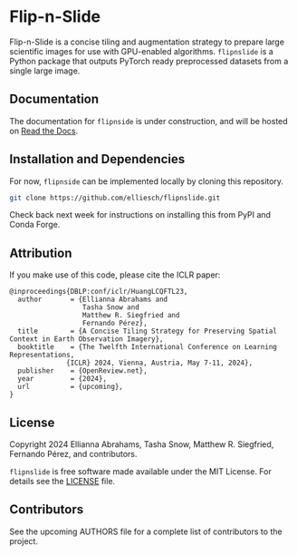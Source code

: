 # Flip-n-Slide

Flip-n-Slide is a concise tiling and augmentation strategy to prepare large scientific images for use with GPU-enabled algorithms. `flipnslide` is a Python package that outputs PyTorch ready preprocessed datasets from a single large image.

## Documentation

The documentation for `flipnside` is under construction, and will be hosted on [Read the Docs]().

## Installation and Dependencies

For now, `flipnside` can be implemented locally by cloning this repository.

```bash
git clone https://github.com/elliesch/flipnslide.git
```
Check back next week for instructions on installing this from PyPI and Conda Forge.

## Attribution

If you make use of this code, please cite the ICLR paper:

    @inproceedings{DBLP:conf/iclr/HuangLCQFTL23,
      author       = {Ellianna Abrahams and
                      Tasha Snow and
                      Matthew R. Siegfried and
                      Fernando Pérez},
      title        = {A Concise Tiling Strategy for Preserving Spatial Context in Earth Observation Imagery},
      booktitle    = {The Twelfth International Conference on Learning Representations,
                  {ICLR} 2024, Vienna, Austria, May 7-11, 2024},
      publisher    = {OpenReview.net},
      year         = {2024},
      url          = {upcoming},
    }

## License

Copyright 2024 Ellianna Abrahams, Tasha Snow, Matthew R. Siegfried, Fernando Pérez, and contributors.

``flipnslide`` is free software made available under the MIT License. For details see
the [LICENSE](https://github.com/elliesch/flipnslide/blob/main/LICENSE) file.

## Contributors

See the upcoming AUTHORS file for a complete list of contributors to the project.
